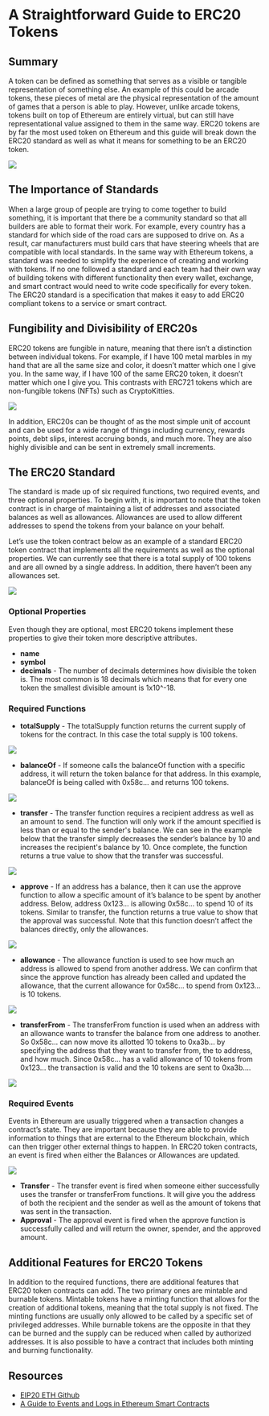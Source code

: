 # A Straightforward Guide to ERC20 Tokens

## Summary

A token can be defined as something that serves as a visible or tangible representation of something else. An example of this could be arcade tokens, these pieces of metal are the physical representation of the amount of games that a person is able to play. However, unlike arcade tokens, tokens built on top of Ethereum are entirely virtual, but can still have representational value assigned to them in the same way. ERC20 tokens are by far the most used token on Ethereum and this guide will break down the ERC20 standard as well as what it means for something to be an ERC20 token.

![](../assets/images/erc20_guide/metal_token.png)

## The Importance of Standards

When a large group of people are trying to come together to build something, it  is important that there be a community standard so that all builders are able to format their work. For example, every country has a standard for which side of the road cars are supposed to drive on. As a result, car manufacturers must build cars that have steering wheels that are compatible with local standards. In the same way with Ethereum tokens, a standard was needed to simplify the experience of creating and working with tokens. If no one followed a standard and each team had their own way of building tokens with different functionality then every wallet, exchange, and smart contract would need to write code specifically for every token. The ERC20 standard is a specification that makes it easy to add ERC20 compliant tokens to a service or smart contract.

## Fungibility and Divisibility of ERC20s

ERC20 tokens are fungible in nature, meaning that there isn’t a distinction between individual tokens. For example, if I have 100 metal marbles in my hand that are all the same size and color, it doesn’t matter which one I give you. In the same way, if I have 100 of the same ERC20 token, it doesn’t matter which one I give you. This contrasts with ERC721 tokens which are non-fungible tokens (NFTs) such as CryptoKitties.

![](../assets/images/uniswap_guide/fungible_tokens.png)

In addition, ERC20s can be thought of as the most simple unit of account and can be used for a wide range of things including currency, rewards points, debt slips, interest accruing bonds, and much more. They are also highly divisible and can be sent in extremely small increments.

## The ERC20 Standard

The standard is made up of six required functions, two required events, and three optional properties. To begin with, it is important to note that the token contract is in charge of maintaining a list of addresses and associated balances as well as allowances. Allowances are used to allow different addresses to spend the tokens from your balance on your behalf.

Let’s use the token contract below as an example of a standard ERC20 token contract that implements all the requirements as well as the optional properties.  We can currently see that there is a total supply of 100 tokens and are all owned by a single address. In addition, there haven’t been any allowances set. 

![](../assets/images/erc20_guide/example_token_contract.png)

### Optional Properties

Even though they are optional, most ERC20 tokens implement these properties to give their token more descriptive attributes.
* **name**
* **symbol** 
* **decimals** - The number of  decimals determines how divisible the token is. The most common is 18 decimals which means that for every one token the smallest divisible amount is 1x10^-18.

### Required Functions

* **totalSupply** - The totalSupply function returns the current supply of tokens for the contract. In this case the total supply is 100 tokens.

![](../assets/images/erc20_guide/total_supply.png)

* **balanceOf** - If someone calls the balanceOf function with a specific address, it will return the token balance for that address. In this example, balanceOf is being called with 0x58c... and returns 100 tokens.

![](../assets/images/erc20_guide/balance_of.png)

* **transfer** - The transfer function requires a recipient address as well as an amount to send. The function will only work if the amount specified is less than or equal to the sender's balance. We can see in the example below that the transfer simply decreases the sender’s balance by 10 and increases the recipient's balance by 10. Once complete, the function returns a true value to show that the transfer was successful.

![](../assets/images/erc20_guide/transfer.png)

* **approve** - If an address has a balance, then it can use the approve function to allow a specific amount of it’s balance to be spent by another address. Below, address 0x123... is allowing 0x58c... to spend 10 of its tokens. Similar to transfer, the function returns a true value to show that the approval was successful. Note that this function doesn’t affect the balances directly, only the allowances.

![](../assets/images/erc20_guide/approve.png)

* **allowance** - The allowance function is used to see how much an address is allowed to spend from another address. We can confirm that since the approve function has already been called and updated the allowance, that the current allowance for 0x58c... to spend from 0x123... is 10 tokens. 

![](../assets/images/erc20_guide/allowance.png)

* **transferFrom** - The transferFrom function is used when an address with an allowance wants to transfer the balance from one address to another. So 0x58c... can now move its allotted 10 tokens to 0xa3b... by specifying the address that they want to transfer from, the to address, and how much. Since 0x58c… has a valid allowance of 10 tokens from 0x123... the transaction is valid and the 10 tokens are sent to 0xa3b....

![](../assets/images/erc20_guide/transfer_from.png)

### Required Events

Events in Ethereum are usually triggered when a transaction changes a contract’s state. They are important because they are able to provide information to things that are external to the Ethereum blockchain, which can then trigger other external things to happen. In ERC20 token contracts, an event is fired when either the Balances or Allowances are updated.

![](../assets/images/erc20_guide/event_summary.png)

* **Transfer** - The transfer event is fired when someone either successfully uses the transfer or transferFrom functions. It will give you the address of both the recipient and the sender as well as the amount of tokens that was sent in the transaction. 
* **Approval** - The approval event is fired when the approve function is successfully called and will return the owner, spender, and the approved amount.


## Additional Features for ERC20 Tokens

In addition to the required functions, there are additional features that ERC20 token contracts can add. The two primary ones are mintable and burnable tokens. Mintable tokens have a minting function that allows for the creation of additional tokens, meaning that the total supply is not fixed. The minting functions are usually only allowed to be called by a specific set of privileged addresses. While burnable tokens are the opposite in that they can be burned and the supply can be reduced when called by authorized addresses. It is also possible to have a contract that includes both minting and burning functionality.

## Resources

* [EIP20 ETH Github](https://github.com/ethereum/EIPs/blob/master/EIPS/eip-20.md)
* [A Guide to Events and Logs in Ethereum Smart Contracts](https://consensys.net/blog/blockchain-development/guide-to-events-and-logs-in-ethereum-smart-contracts/)